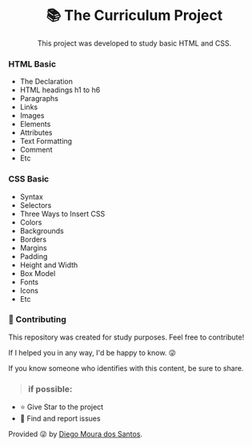 <h1 align="center"> 📚 The Curriculum Project </h1>

<p align="center">This project was developed to study basic HTML and CSS.</p>

<h3> HTML Basic</h3>
<ul>
    <li>The <!DOCTYPE> Declaration</li>
    <li>HTML headings h1 to h6 </li>
    <li>Paragraphs</li>
    <li>Links</li>
    <li>Images </li>
    <li>Elements</li>
    <li>Attributes </li>
    <li>Text Formatting</li>
    <li>Comment </li>
    <li>Etc</li>
</ul>
<h3> CSS Basic</h3>
<ul>
    <li>Syntax</li>
    <li>Selectors </li>
    <li>Three Ways to Insert CSS</li>
    <li>Colors</li>
    <li>Backgrounds</li>
    <li>Borders</li>
    <li>Margins </li>
    <li>Padding</li>
    <li>Height and Width</li>
    <li>Box Model</li>
    <li>Fonts</li>
    <li>Icons</li>
    <li>Etc</li>
</ul>
<h3> 🤝 Contributing </h3>
<p>
This repository was created for study purposes. Feel free to contribute!

If I helped you in any way, I'd be happy to know. 😜

If you know someone who identifies with this content, be sure to share.

</p>

> <h3>if possible:</h3>

- ⭐️ Give Star to the project
- 🐛 Find and report issues
</p>

Provided 😜 by [Diego Moura dos Santos](https://www.linkedin.com/in/diegomouradossantos/).

